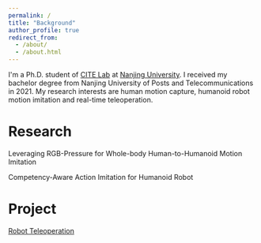 ```yaml
---
permalink: /
title: "Background"
author_profile: true
redirect_from: 
  - /about/
  - /about.html
---
```


I'm a Ph.D. student of [CITE Lab](https://cite.nju.edu.cn) at [Nanjing University](https://www.nju.edu.cn). I received my bachelor degree from Nanjing University of Posts and Telecommunications in 2021. My research interests are human motion capture, humanoid robot motion imitation and real-time teleoperation.

Research
======
Leveraging RGB-Pressure for Whole-body Human-to-Humanoid Motion Imitation

Competency-Aware Action Imitation for Humanoid Robot

Project
======
[Robot Teleoperation](https://github.com/YeeLou/Robot-Teleoperation)

